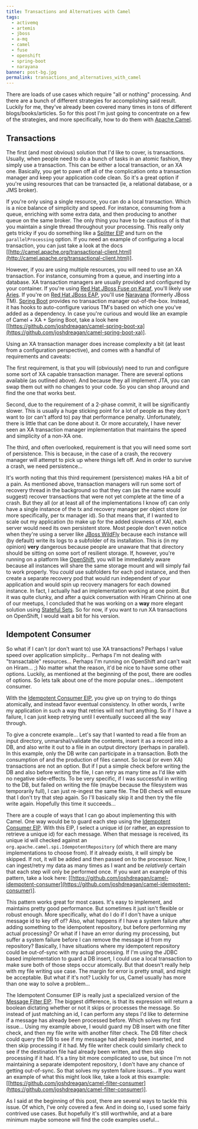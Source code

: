 ```yaml
---
title: Transactions and Alternatives with Camel
tags:
  - activemq
  - artemis
  - jboss
  - a-mq
  - camel
  - fuse
  - openshift
  - spring-boot
  - narayana
banner: post-bg.jpg
permalink: transactions_and_alternatives_with_camel
---
```


There are loads of use cases which require "all or nothing" processing. And there are a bunch of different strategies for accomplishing said result. Luckily for me, they've already been covered many times in tons of different blogs/books/articles. So for this post I'm just going to concentrate on a few of the strategies, and more specifically, how to do them with [Apache Camel](http://camel.apache.org/).<!-- more -->

## Transactions

The first (and most obvious) solution that I'd like to cover, is transactions. Usually, when people need to do a bunch of tasks in an atomic fashion, they simply use a transaction. This can be either a local transaction, or an XA one. Basically, you get to pawn off all of the complication onto a transaction manager and keep your application code clean. So it's a great option if you're using resources that can be transacted (ie, a relational database, or a JMS broker).

If you're only using a single resource, you can do a local transaction. Which is a nice balance of simplicity and speed. For instance, consuming from a queue, enriching with some extra data, and then producing to another queue on the same broker. The only thing you have to be cautious of is that you maintain a single thread throughout your processing. This really only gets tricky if you do something like a [Splitter EIP](http://camel.apache.org/splitter.html) and turn on the `parallelProcessing` option. If you need an example of configuring a local transaction, you can just take a look at the docs [[http://camel.apache.org/transactional-client.html](http://camel.apache.org/transactional-client.html)].

However, if you are using multiple resources, you will need to use an XA transaction. For instance, consuming from a queue, and inserting into a database. XA transaction managers are usually provided and configured by your container. If you're using [Red Hat JBoss Fuse on Karaf](https://developers.redhat.com/products/fuse/overview/), you'll likely use [Aries](http://aries.apache.org/). If you're on [Red Hat JBoss EAP](https://developers.redhat.com/products/eap/overview/), you'll use [Narayana](http://narayana.io/) (formerly JBoss TM). [Spring Boot](https://projects.spring.io/spring-boot/) provides no transaction manager out-of-the-box. Instead, it has hooks to auto-configure various TM's based on which one you've added as a dependency. In case you're curious and would like an example of Camel + XA + Spring Boot, take a look here [[https://github.com/joshdreagan/camel-spring-boot-xa](https://github.com/joshdreagan/camel-spring-boot-xa)].

Using an XA transaction manager does increase complexity a bit (at least from a configuration perspective), and comes with a handful of requirements and caveats:

The first requirement, is that you will (obviously) need to run and configure some sort of XA capable transaction manager. There are several options available (as outlined above). And because they all implement JTA, you can swap them out with no changes to your code. So you can shop around and find the one that works best.

Second, due to the requirement of a 2-phase commit, it will be significantly slower. This is usually a huge sticking point for a lot of people as they don't want to (or can't afford to) pay that performance penalty. Unfortunately, there is little that can be done about it. Or more accurately, I have never seen an XA transaction manager implementation that maintains the speed and simplicity of a non-XA one.

The third, and often overlooked, requirement is that you will need some sort of persistence. This is because, in the case of a crash, the recovery manager will attempt to pick up where things left off. And in order to survive a crash, we need persistence...

It's worth noting that this third requirement (persistence) makes HA a bit of a pain. As mentioned above, transaction managers will run some sort of recovery thread in the background so that they can (as the name would suggest) recover transactions that were not yet complete at the time of a crash. But they all (or at least all of the implementations I know of) can only have a single instance of the tx and recovery manager per object store (or more specifically, per tx manager id). So that means that, if I wanted to scale out my application (to make up for the added slowness of XA), each server would need its own persistent store. Most people don't even notice when they're using a server like [JBoss WildFly](http://wildfly.org/) because each instance will (by default) write its logs to a subfolder of its installation. This is (in my opinion) __very__ dangerous because people are unaware that that directory should be sitting on some sort of resilient storage. If, however, you're running on a platform like [OpenShift](https://www.openshift.com/), you will be immediately aware because all instances will share the same storage mount and will simply fail to work properly. You _could_ use subfolders for each pod instance, and then create a separate recovery pod that would run independent of your application and would spin up recovery managers for each downed instance. In fact, I actually had an implementation working at one point. But it was quite clunky, and after a quick conversation with Hiram Chirino at one of our meetups, I concluded that he was working on a __way__ more elegant solution using [Stateful Sets](https://kubernetes.io/docs/concepts/workloads/controllers/statefulset/). So for now, if you want to run XA transactions on OpenShift, I would wait a bit for his version.

## Idempotent Consumer

So what if I can't (or don't want to) use XA transactions? Perhaps I value speed over application simplicity... Perhaps I'm not dealing with "transactable" resources... Perhaps I'm running on OpenShift and can't wait on Hiram... ;) No matter what the reason, it'd be nice to have some other options. Luckily, as mentioned at the beginning of the post, there are oodles of options. So lets talk about one of the more popular ones... idempotent consumer.

With the [Idempotent Consumer EIP](http://www.enterpriseintegrationpatterns.com/patterns/messaging/IdempotentReceiver.html), you give up on trying to do things atomically, and instead favor eventual consistency. In other words, I write my application in such a way that retries will not hurt anything. So if I have a failure, I can just keep retrying until I eventually succeed all the way through.

To give a concrete example... Let's say that I wanted to read a file from an input directory, unmarshal/validate the contents, insert it as a record into a DB, and also write it out to a file in an output directory (perhaps in parallel). In this example, only the DB write can participate in a transaction. Both the consumption of and the production of files cannot. So local (or even XA) transactions are not an option. But if I put a simple check before writing the DB and also before writing the file, I can retry as many time as I'd like with no negative side-effects. To be very specific, if I was successful in writing to the DB, but failed on writing the file (maybe because the filesystem was temporarily full), I can just re-ingest the same file. The DB check will ensure that I don't try that step again. So I'll basically skip it and then try the file write again. Hopefully this time it succeeds...

There are a couple of ways that I can go about implementing this with Camel. One way would be to guard each step using the [Idempotent Consumer EIP](http://camel.apache.org/idempotent-consumer.html). With this EIP, I select a unique id (or rather, an expression to retrieve a unique id) for each message. When that message is received, its unique id will checked against an `org.apache.camel.spi.IdempotentRepository` (of which there are many implementations to choose from). If it already exists, it will simply be skipped. If not, it will be added and then passed on to the processor. Now, I can ingest/retry my data as many times as I want and be _relatively_ certain that each step will only be performed once. If you want an example of this pattern, take a look here: [[https://github.com/joshdreagan/camel-idempotent-consumer](https://github.com/joshdreagan/camel-idempotent-consumer)].

This pattern works great for most cases. It's easy to implement, and maintains pretty good performance. But sometimes it just isn't flexible or robust enough. More specifically, what do I do if I don't have a unique message id to key off of? Also, what happens if I have a system failure after adding something to the idempotent repository, but before performing my actual processing? Or what if I have an error during my processing, but suffer a system failure before I can remove the message id from my repository? Basically, I have situations where my idempotent repository could be out-of-sync with my actual processing. If I'm using the JDBC based implementation to guard a DB insert, I could use a local transaction to make sure both of those steps occur atomically. But that doesn't really help with my file writing use case. The margin for error is pretty small, and might be acceptable. But what if it's not? Luckily for us, Camel usually has more than one way to solve a problem...

The Idempotent Consumer EIP is really just a specialized version of the [Message Filter EIP](http://camel.apache.org/message-filter.html). The biggest difference, is that its expression will return a boolean dictating whether or not it skips or processes the message. So instead of just matching an id, I can perform any steps I'd like to determine if a message has already been processed before. Which solves my first issue... Using my example above, I would guard my DB insert with one filter check, and then my file write with another filter check. The DB filter check could query the DB to see if my message had already been inserted, and then skip processing if it had. My file writer check could similarly check to see if the destination file had already been written, and then skip processing if it had. It's a tiny bit more complicated to use, but since I'm not maintaining a separate idempotent repository, I don't have any chance of getting out-of-sync. So that solves my system failure issues... If you want an example of what this might look like, take a look at this example: [[https://github.com/joshdreagan/camel-filter-consumer](https://github.com/joshdreagan/camel-filter-consumer)].

As I said at the beginning of this post, there are several ways to tackle this issue. Of which, I've only covered a few. And in doing so, I used some fairly contrived use cases. But hopefully it's still worthwhile, and at a bare minimum maybe someone will find the code examples useful...
